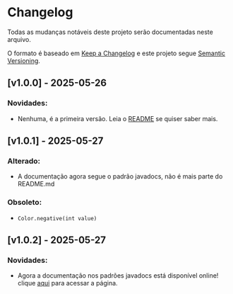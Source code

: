 # Changelog

Todas as mudanças notáveis deste projeto serão documentadas neste arquivo.

O formato é baseado em [Keep a Changelog](https://keepachangelog.com/pt-BR/1.0.0/)
e este projeto segue [Semantic Versioning](https://semver.org/lang/pt-BR/).

## [v1.0.0] - 2025-05-26
### Novidades:
- Nenhuma, é a primeira versão. Leia o [README](README.md) se quiser saber mais.

## [v1.0.1] - 2025-05-27
### Alterado:
- A documentação agora segue o padrão javadocs, não é mais parte do README.md

### Obsoleto:
- `Color.negative(int value)`

## [v1.0.2] - 2025-05-27
### Novidades:
- Agora a documentação nos padrões javadocs está disponível online! clique [aqui](https://lucasdonini.github.io/helpers-java/docs/index.html) para acessar a página.
